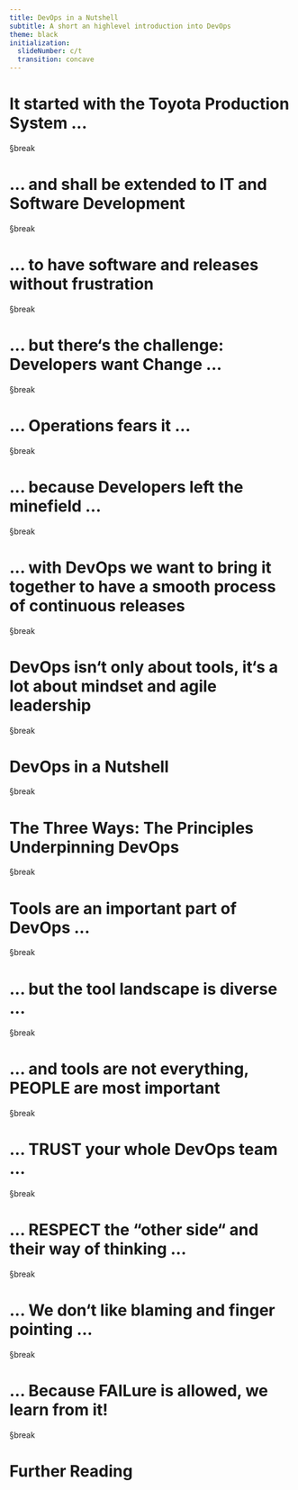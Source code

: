 ```yaml
---
title: DevOps in a Nutshell
subtitle: A short an highlevel introduction into DevOps
theme: black
initialization:
  slideNumber: c/t
  transition: concave
---
```


<script src="https://use.fontawesome.com/bc0b7d3ca9.js"></script>

# It started with the Toyota Production System ... <!-- .slide: data-background-image="https://hbr.org/resources/images/article_assets/2016/04/apr16-01-459923514-1200x675.jpg" -->

§break

# ... and shall be extended to IT and Software Development

§break

# ... to have software and releases without frustration

§break

# ... but there‘s the challenge: Developers want Change ...

§break

# ... Operations fears it ...

§break

# ... because Developers left the minefield ...

§break

# ... with DevOps we want to bring it together to have a smooth process of continuous releases

§break

# DevOps isn‘t only about tools, it‘s a lot about mindset and agile leadership

§break

# DevOps in a Nutshell

§break

# The Three Ways: The Principles Underpinning DevOps

§break

# Tools are an important part of DevOps ...

§break

# ... but the tool landscape is diverse ...

§break

# … and tools are not everything, PEOPLE are most important

§break

# … TRUST your whole DevOps team …

§break

# … RESPECT the “other side“ and their way of thinking …

§break

# ... We don‘t like blaming and finger pointing …

§break

# … Because FAILure is allowed, we learn from it!

§break

# Further Reading
